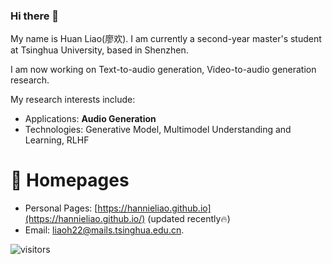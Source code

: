 ### Hi there 👋

My name is Huan Liao(廖欢). I am currently a second-year master's student at Tsinghua University, based in Shenzhen.

I am now working on Text-to-audio generation, Video-to-audio generation research.

My research interests include:
- Applications: **Audio Generation**
- Technologies: Generative Model, Multimodel Understanding and Learning, RLHF

# 📎 Homepages
- Personal Pages: [https://hannieliao.github.io](https://hannieliao.github.io/) (updated recently🔥)
- Email: [liaoh22@mails.tsinghua.edu.cn](mailto:liaoh22@mails.tsinghua.edu.cn).

 ![visitors](https://visitor-badge.glitch.me/badge?page_id=hannieliao.github.io)

<!--
**Hannieliao/Hannieliao** is a ✨ _special_ ✨ repository because its `README.md` (this file) appears on your GitHub profile.

Here are some ideas to get you started:

- 🔭 I’m currently working on ...
- 🌱 I’m currently learning ...
- 👯 I’m looking to collaborate on ...
- 🤔 I’m looking for help with ...
- 💬 Ask me about ...
- 📫 How to reach me: ...
- 😄 Pronouns: ...
- ⚡ Fun fact: ...
-->
